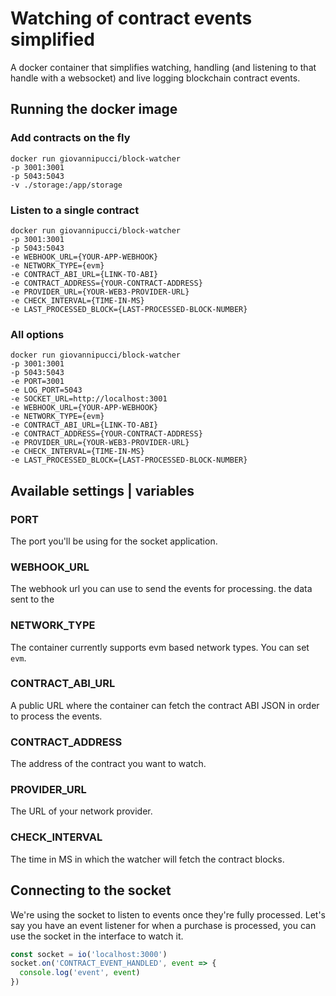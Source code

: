 # Watching of contract events simplified

A docker container that simplifies watching, handling (and listening to that handle with a websocket) and live logging blockchain contract events.

## Running the docker image

### Add contracts on the fly

````
docker run giovannipucci/block-watcher
-p 3001:3001
-p 5043:5043
-v ./storage:/app/storage
````

### Listen to a single contract

````
docker run giovannipucci/block-watcher
-p 3001:3001
-p 5043:5043
-e WEBHOOK_URL={YOUR-APP-WEBHOOK}
-e NETWORK_TYPE={evm}
-e CONTRACT_ABI_URL={LINK-TO-ABI}
-e CONTRACT_ADDRESS={YOUR-CONTRACT-ADDRESS}
-e PROVIDER_URL={YOUR-WEB3-PROVIDER-URL}
-e CHECK_INTERVAL={TIME-IN-MS}
-e LAST_PROCESSED_BLOCK={LAST-PROCESSED-BLOCK-NUMBER}
````

### All options

````
docker run giovannipucci/block-watcher
-p 3001:3001
-p 5043:5043
-e PORT=3001
-e LOG_PORT=5043
-e SOCKET_URL=http://localhost:3001
-e WEBHOOK_URL={YOUR-APP-WEBHOOK}
-e NETWORK_TYPE={evm}
-e CONTRACT_ABI_URL={LINK-TO-ABI}
-e CONTRACT_ADDRESS={YOUR-CONTRACT-ADDRESS}
-e PROVIDER_URL={YOUR-WEB3-PROVIDER-URL}
-e CHECK_INTERVAL={TIME-IN-MS}
-e LAST_PROCESSED_BLOCK={LAST-PROCESSED-BLOCK-NUMBER}
````

## Available settings | variables

### PORT

The port you'll be using for the socket application.

### WEBHOOK_URL

The webhook url you can use to send the events for processing. the data sent to the 

### NETWORK_TYPE

The container currently supports evm based network types. You can set ```evm```.

### CONTRACT_ABI_URL

A public URL where the container can fetch the contract ABI JSON in order to process the events.

### CONTRACT_ADDRESS

The address of the contract you want to watch.

### PROVIDER_URL

The URL of your network provider.

### CHECK_INTERVAL

The time in MS in which the watcher will fetch the contract blocks.

## Connecting to the socket

We're using the socket to listen to events once they're fully processed. Let's say you have an event listener for when a purchase is processed, you can use the socket in the interface to watch it.

````Javascript
const socket = io('localhost:3000')
socket.on('CONTRACT_EVENT_HANDLED', event => {
  console.log('event', event)
})
````